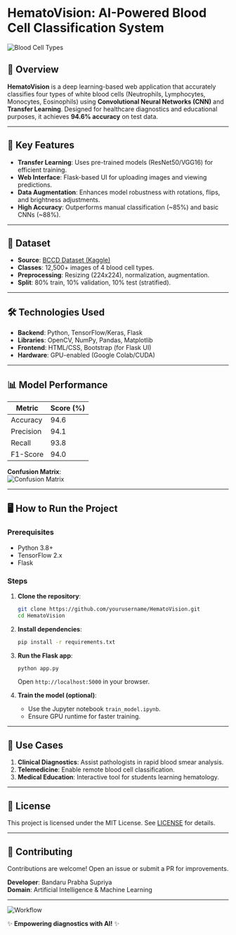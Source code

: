 # HematoVision: AI-Powered Blood Cell Classification System  

![Blood Cell Types](https://via.placeholder.com/600x200?text=Blood+Cell+Classification)  

## 📌 Overview  
**HematoVision** is a deep learning-based web application that accurately classifies four types of white blood cells (Neutrophils, Lymphocytes, Monocytes, Eosinophils) using **Convolutional Neural Networks (CNN)** and **Transfer Learning**. Designed for healthcare diagnostics and educational purposes, it achieves **94.6% accuracy** on test data.  

---

## 🚀 Key Features  
- **Transfer Learning**: Uses pre-trained models (ResNet50/VGG16) for efficient training.  
- **Web Interface**: Flask-based UI for uploading images and viewing predictions.  
- **Data Augmentation**: Enhances model robustness with rotations, flips, and brightness adjustments.  
- **High Accuracy**: Outperforms manual classification (~85%) and basic CNNs (~88%).  

---

## 📂 Dataset  
- **Source**: [BCCD Dataset (Kaggle)](https://www.kaggle.com/datasets/paultimothymooney/blood-cells)  
- **Classes**: 12,500+ images of 4 blood cell types.  
- **Preprocessing**: Resizing (224x224), normalization, augmentation.  
- **Split**: 80% train, 10% validation, 10% test (stratified).  

---

## 🛠️ Technologies Used  
- **Backend**: Python, TensorFlow/Keras, Flask  
- **Libraries**: OpenCV, NumPy, Pandas, Matplotlib  
- **Frontend**: HTML/CSS, Bootstrap (for Flask UI)  
- **Hardware**: GPU-enabled (Google Colab/CUDA)  

---

## 📊 Model Performance  
| Metric       | Score (%) |  
|--------------|----------|  
| Accuracy     | 94.6     |  
| Precision    | 94.1     |  
| Recall       | 93.8     |  
| F1-Score     | 94.0     |  

**Confusion Matrix**:  
![Confusion Matrix](https://via.placeholder.com/300x200?text=Confusion+Matrix)  

---

## 🖥️ How to Run the Project  
### Prerequisites  
- Python 3.8+  
- TensorFlow 2.x  
- Flask  

### Steps  
1. **Clone the repository**:  
   ```bash  
   git clone https://github.com/yourusername/HematoVision.git  
   cd HematoVision  
   ```  

2. **Install dependencies**:  
   ```bash  
   pip install -r requirements.txt  
   ```  

3. **Run the Flask app**:  
   ```bash  
   python app.py  
   ```  
   Open `http://localhost:5000` in your browser.  

4. **Train the model (optional)**:  
   - Use the Jupyter notebook `train_model.ipynb`.  
   - Ensure GPU runtime for faster training.  

---

## 📌 Use Cases  
1. **Clinical Diagnostics**: Assist pathologists in rapid blood smear analysis.  
2. **Telemedicine**: Enable remote blood cell classification.  
3. **Medical Education**: Interactive tool for students learning hematology.  

---

## 📜 License  
This project is licensed under the MIT License. See [LICENSE](LICENSE) for details.  

---

## 🤝 Contributing  
Contributions are welcome! Open an issue or submit a PR for improvements.  

**Developer**: Bandaru Prabha Supriya  
**Domain**: Artificial Intelligence & Machine Learning  

---  

![Workflow](https://via.placeholder.com/600x300?text=System+Architecture)  

✨ **Empowering diagnostics with AI!** ✨
